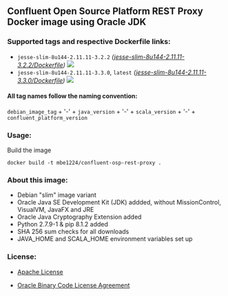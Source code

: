 ## Confluent Open Source Platform REST Proxy Docker image using Oracle JDK

### Supported tags and respective Dockerfile links:

* ```jesse-slim-8u144-2.11.11-3.2.2``` _\([jesse-slim-8u144-2.11.11-3.2.2/Dockerfile]\)_
[![](https://images.microbadger.com/badges/image/mbe1224/confluent-osp-rest-proxy:jesse-slim-8u144-2.11.11-3.2.2.svg)](https://microbadger.com/images/mbe1224/confluent-osp-rest-proxy:jesse-slim-8u144-2.11.11-3.2.2 "")
* ```jesse-slim-8u144-2.11.11-3.3.0```, ```latest``` _\([jesse-slim-8u144-2.11.11-3.3.0/Dockerfile]\)_
[![](https://images.microbadger.com/badges/image/mbe1224/confluent-osp-rest-proxy:jesse-slim-8u144-2.11.11-3.3.0.svg)](https://microbadger.com/images/mbe1224/confluent-osp-rest-proxy:jesse-slim-8u144-2.11.11-3.3.0 "")

#### All tag names follow the naming convention:

```debian_image_tag``` + '-' + ```java_version``` + '-' + ```scala_version``` + '-' + ```confluent_platform_version```

### Usage:

Build the image
```shell
docker build -t mbe1224/confluent-osp-rest-proxy .
```

### About this image:

- Debian "slim" image variant
- Oracle Java SE Development Kit (JDK) addded, without MissionControl, VisualVM, JavaFX and JRE
- Oracle Java Cryptography Extension added
- Python 2.7.9-1 & pip 8.1.2 added
- SHA 256 sum checks for all downloads
- JAVA\_HOME and SCALA\_HOME environment variables set up

### License:

* [Apache License]
* [Oracle Binary Code License Agreement]

   [jesse-slim-8u144-2.11.11-3.2.2/Dockerfile]: <https://github.com/MihaiBogdanEugen/confluent-osp-rest-proxy/blob/jesse-slim-8u144-2.11.11-3.2.2/Dockerfile>
   [jesse-slim-8u144-2.11.11-3.3.0/Dockerfile]: <https://github.com/MihaiBogdanEugen/confluent-osp-rest-proxy/blob/jesse-slim-8u144-2.11.11-3.3.0/Dockerfile>
   [Apache License]: <https://raw.githubusercontent.com/MihaiBogdanEugen/confluent-osp-rest-proxy/master/LICENSE>
   [Oracle Binary Code License Agreement]: <https://raw.githubusercontent.com/MihaiBogdanEugen/confluent-osp-rest-proxy/master/Oracle_Binary_Code_License_Agreement%20for%20the%20Java%20SE%20Platform_Products_and_JavaFX>